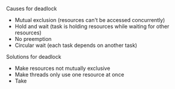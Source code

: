 Causes for deadlock
- Mutual exclusion (resources can't be accessed concurrently)
- Hold and wait (task is holding resources while waiting for other resources)
- No preemption
- Circular wait (each task depends on another task)

Solutions for deadlock
- Make resources not mutually exclusive
- Make threads only use one resource at once
- Take